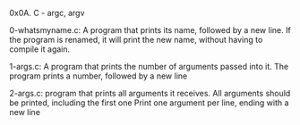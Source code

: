 0x0A. C - argc, argv

0-whatsmyname.c: A program that prints its name, followed by a new line.
If the program is renamed, it will print the new name, without having to compile it again.

1-args.c: A program that prints the number of arguments passed into it.
The program prints a number, followed by a new line

2-args.c: program that prints all arguments it receives.
All arguments should be printed, including the first one
Print one argument per line, ending with a new line
